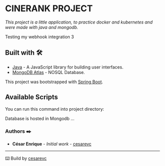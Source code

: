 # CINERANK PROJECT

_This project is a little application, to practice docker and kubernetes and were made with java and mongodb._

Testing my webhook integration 3

## Built with 🛠️

* [Java](https://www.java.com/es/) - A JavaScript library for building user interfaces.
* [MongoDB Atlas](https://www.mongodb.com/) - NOSQL Database.

This project was bootstrapped with [Spring Boot](https://spring.io/projects/spring-boot).


## Available Scripts

You can run this command into project directory:



Database is hosted in Mongodb ...

### Authors ✒️

* **César Enrique** - *Initial work* - [cesarevc](https://github.com/cesarevc)

---
⌨️ Build by [cesarevc](https://github.com/cesarevc)
